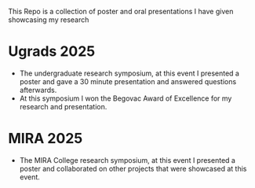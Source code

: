 This Repo is a collection of poster and oral presentations I have given showcasing my research

# Ugrads 2025
 - The undergraduate research symposium, at this event I presented a poster and gave a 30 minute presentation and answered questions afterwards.
 - At this symposium I won the Begovac Award of Excellence for my research and presentation.

# MIRA 2025
 - The MIRA College research symposium, at this event I presented a poster and collaborated on other projects that were showcased at this event. 
